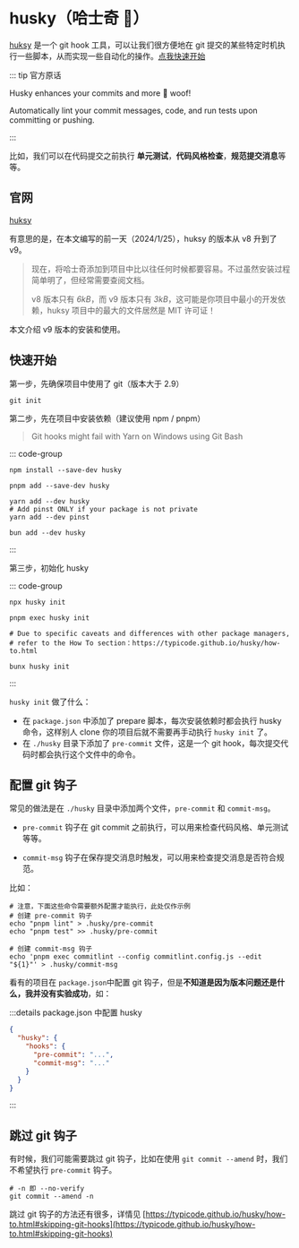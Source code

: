 # husky（哈士奇 🐶）

[huksy](https://typicode.github.io/husky/) 是一个 git hook 工具，可以让我们很方便地在 git 提交的某些特定时机执行一些脚本，从而实现一些自动化的操作。[点我快速开始](#快速开始)

::: tip 官方原话

Husky enhances your commits and more 🐶 woof!

Automatically lint your commit messages, code, and run tests upon committing or pushing.

:::

比如，我们可以在代码提交之前执行 **单元测试**，**代码风格检查**，**规范提交消息**等等。

## 官网

[huksy](https://typicode.github.io/husky/)

有意思的是，在本文编写的前一天（2024/1/25），huksy 的版本从 v8 升到了 v9。

> 现在，将哈士奇添加到项目中比以往任何时候都要容易。不过虽然安装过程简单明了，但经常需要查阅文档。
>
> v8 版本只有 _6kB_，而 v9 版本只有 _3kB_，这可能是你项目中最小的开发依赖，huksy 项目中的最大的文件居然是 MIT 许可证！

本文介绍 v9 版本的安装和使用。

## 快速开始

第一步，先确保项目中使用了 git（版本大于 2.9）

```shell
git init
```

第二步，先在项目中安装依赖（建议使用 npm / pnpm）

> Git hooks might fail with Yarn on Windows using Git Bash

::: code-group

```shell [npm]
npm install --save-dev husky
```

```shell [pnpm]
pnpm add --save-dev husky
```

```shell [yarn]
yarn add --dev husky
# Add pinst ONLY if your package is not private
yarn add --dev pinst
```

```shell [bun]
bun add --dev husky
```

:::

第三步，初始化 husky

::: code-group

```shell [npm]
npx husky init
```

```shell [pnpm]
pnpm exec husky init
```

```shell [yarn]
# Due to specific caveats and differences with other package managers,
# refer to the How To section：https://typicode.github.io/husky/how-to.html
```

```shell [bun]
bunx husky init
```

:::

`husky init` 做了什么：

- 在 `package.json` 中添加了 prepare 脚本，每次安装依赖时都会执行 husky 命令，这样别人 clone 你的项目后就不需要再手动执行 `husky init` 了。
- 在 `./husky` 目录下添加了 `pre-commit` 文件，这是一个 git hook，每次提交代码时都会执行这个文件中的命令。

## 配置 git 钩子

常见的做法是在 `./husky` 目录中添加两个文件，`pre-commit` 和 `commit-msg`。

- `pre-commit` 钩子在 git commit 之前执行，可以用来检查代码风格、单元测试等等。

- `commit-msg` 钩子在保存提交消息时触发，可以用来检查提交消息是否符合规范。

比如：

```shell
# 注意，下面这些命令需要额外配置才能执行，此处仅作示例
# 创建 pre-commit 钩子
echo "pnpm lint" > .husky/pre-commit
echo "pnpm test" >> .husky/pre-commit

# 创建 commit-msg 钩子
echo 'pnpm exec commitlint --config commitlint.config.js --edit "${1}"' > .husky/commit-msg

```

看有的项目在 `package.json`中配置 git 钩子，但是**不知道是因为版本问题还是什么，我并没有实验成功**，如：

:::details package.json 中配置 husky

```json
{
  "husky": {
    "hooks": {
      "pre-commit": "...",
      "commit-msg": "..."
    }
  }
}
```

:::

## 跳过 git 钩子

有时候，我们可能需要跳过 git 钩子，比如在使用 `git commit --amend` 时，我们不希望执行 `pre-commit` 钩子。

```shell
# -n 即 --no-verify
git commit --amend -n
```

跳过 git 钩子的方法还有很多，详情见 [https://typicode.github.io/husky/how-to.html#skipping-git-hooks](https://typicode.github.io/husky/how-to.html#skipping-git-hooks)
